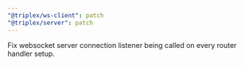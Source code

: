 ```yaml
---
"@triplex/ws-client": patch
"@triplex/server": patch
---
```


Fix websocket server connection listener being called on every router handler
setup.
